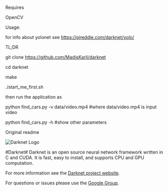Requires

OpenCV


Usage:


for info about yolonet see https://pjreddie.com/darknet/yolo/

TL;DR

git clone https://github.com/MadisKarli/darknet

cd darknet

make

./start_me_first.sh


then run the application as


python find_cars.py -v data/video.mp4 #where data/video.mp4 is input video

python find_cars.py -h #show other parameters



Original readme

![Darknet Logo](http://pjreddie.com/media/files/darknet-black-small.png)

#Darknet#
Darknet is an open source neural network framework written in C and CUDA. It is fast, easy to install, and supports CPU and GPU computation.

For more information see the [Darknet project website](http://pjreddie.com/darknet).

For questions or issues please use the [Google Group](https://groups.google.com/forum/#!forum/darknet).
